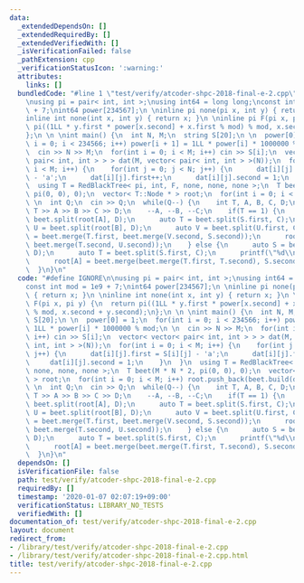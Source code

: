 ```yaml
---
data:
  _extendedDependsOn: []
  _extendedRequiredBy: []
  _extendedVerifiedWith: []
  _isVerificationFailed: false
  _pathExtension: cpp
  _verificationStatusIcon: ':warning:'
  attributes:
    links: []
  bundledCode: "#line 1 \"test/verify/atcoder-shpc-2018-final-e-2.cpp\"\n#define IGNORE\n\
    \nusing pi = pair< int, int >;\nusing int64 = long long;\nconst int mod = 1e9\
    \ + 7;\nint64 power[234567];\n \ninline pi none(pi x, int y) { return x; }\n \n\
    inline int none(int x, int y) { return x; }\n \ninline pi F(pi x, pi y) {\n  return\
    \ pi((1LL * y.first * power[x.second] + x.first % mod) % mod, x.second + y.second);\n\
    };\n \n \nint main() {\n  int N, M;\n  string S[20];\n \n  power[0] = 1;\n  for(int\
    \ i = 0; i < 234566; i++) power[i + 1] = 1LL * power[i] * 1000000 % mod;\n \n\
    \  cin >> N >> M;\n  for(int i = 0; i < M; i++) cin >> S[i];\n  vector< vector<\
    \ pair< int, int > > > dat(M, vector< pair< int, int > >(N));\n  for(int i = 0;\
    \ i < M; i++) {\n    for(int j = 0; j < N; j++) {\n      dat[i][j].first = S[i][j]\
    \ - 'a';\n      dat[i][j].first++;\n      dat[i][j].second = 1;\n    }\n  }\n\
    \  using T = RedBlackTree< pi, int, F, none, none, none >;\n  T beet(M * N * 2,\
    \ pi(0, 0), 0);\n  vector< T::Node * > root;\n  for(int i = 0; i < M; i++) root.push_back(beet.build(dat[i]));\n\
    \ \n  int Q;\n  cin >> Q;\n  while(Q--) {\n    int T, A, B, C, D;\n    cin >>\
    \ T >> A >> B >> C >> D;\n    --A, --B, --C;\n    if(T == 1) {\n      auto S =\
    \ beet.split(root[A], D);\n      auto T = beet.split(S.first, C);\n      auto\
    \ U = beet.split(root[B], D);\n      auto V = beet.split(U.first, C);\n      root[A]\
    \ = beet.merge(T.first, beet.merge(V.second, S.second));\n      root[B] = beet.merge(V.first,\
    \ beet.merge(T.second, U.second));\n    } else {\n      auto S = beet.split(root[A],\
    \ D);\n      auto T = beet.split(S.first, C);\n      printf(\"%d\\n\", beet.sum(T.second).first);\n\
    \      root[A] = beet.merge(beet.merge(T.first, T.second), S.second);\n    }\n\
    \  }\n}\n"
  code: "#define IGNORE\n\nusing pi = pair< int, int >;\nusing int64 = long long;\n\
    const int mod = 1e9 + 7;\nint64 power[234567];\n \ninline pi none(pi x, int y)\
    \ { return x; }\n \ninline int none(int x, int y) { return x; }\n \ninline pi\
    \ F(pi x, pi y) {\n  return pi((1LL * y.first * power[x.second] + x.first % mod)\
    \ % mod, x.second + y.second);\n};\n \n \nint main() {\n  int N, M;\n  string\
    \ S[20];\n \n  power[0] = 1;\n  for(int i = 0; i < 234566; i++) power[i + 1] =\
    \ 1LL * power[i] * 1000000 % mod;\n \n  cin >> N >> M;\n  for(int i = 0; i < M;\
    \ i++) cin >> S[i];\n  vector< vector< pair< int, int > > > dat(M, vector< pair<\
    \ int, int > >(N));\n  for(int i = 0; i < M; i++) {\n    for(int j = 0; j < N;\
    \ j++) {\n      dat[i][j].first = S[i][j] - 'a';\n      dat[i][j].first++;\n \
    \     dat[i][j].second = 1;\n    }\n  }\n  using T = RedBlackTree< pi, int, F,\
    \ none, none, none >;\n  T beet(M * N * 2, pi(0, 0), 0);\n  vector< T::Node *\
    \ > root;\n  for(int i = 0; i < M; i++) root.push_back(beet.build(dat[i]));\n\
    \ \n  int Q;\n  cin >> Q;\n  while(Q--) {\n    int T, A, B, C, D;\n    cin >>\
    \ T >> A >> B >> C >> D;\n    --A, --B, --C;\n    if(T == 1) {\n      auto S =\
    \ beet.split(root[A], D);\n      auto T = beet.split(S.first, C);\n      auto\
    \ U = beet.split(root[B], D);\n      auto V = beet.split(U.first, C);\n      root[A]\
    \ = beet.merge(T.first, beet.merge(V.second, S.second));\n      root[B] = beet.merge(V.first,\
    \ beet.merge(T.second, U.second));\n    } else {\n      auto S = beet.split(root[A],\
    \ D);\n      auto T = beet.split(S.first, C);\n      printf(\"%d\\n\", beet.sum(T.second).first);\n\
    \      root[A] = beet.merge(beet.merge(T.first, T.second), S.second);\n    }\n\
    \  }\n}\n"
  dependsOn: []
  isVerificationFile: false
  path: test/verify/atcoder-shpc-2018-final-e-2.cpp
  requiredBy: []
  timestamp: '2020-01-07 02:07:19+09:00'
  verificationStatus: LIBRARY_NO_TESTS
  verifiedWith: []
documentation_of: test/verify/atcoder-shpc-2018-final-e-2.cpp
layout: document
redirect_from:
- /library/test/verify/atcoder-shpc-2018-final-e-2.cpp
- /library/test/verify/atcoder-shpc-2018-final-e-2.cpp.html
title: test/verify/atcoder-shpc-2018-final-e-2.cpp
---
```

